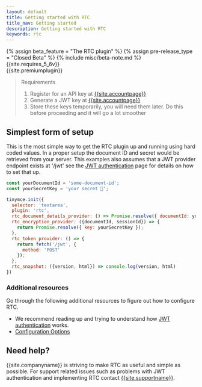 ```yaml
---
layout: default
title: Getting started with RTC
title_nav: Getting started
description: Getting started with RTC
keywords: rtc
---
```


{% assign beta_feature = "The RTC plugin" %}
{% assign pre-release_type = "Closed Beta" %}
{% include misc/beta-note.md %}
{{site.requires_5_6v}}<br>
{{site.premiumplugin}}<br>

> Requirements
> 1. Register for an API key at [{{site.accountpage}}]({{site.accountsignup}})
> 2. Generate a JWT key at [{{site.accountpage}}]({{site.accountpageurl}})
> 3. Store these keys temporarily, you will need them later.
> Do this before proceeding and it will go a lot smoother

## Simplest form of setup

This is the most simple way to get the RTC plugin up and running using hard coded values. In a proper setup the document ID and secret would be retrieved from your server. This examples also assumes that a JWT provider endpoint exists at '/jwt' see the [JWT authentication]({{site.baseurl}}/rtc/jwt-authentication/) page for details on how to set that up.

```js
const yourDocumentId = 'some-document-id';
const yourSecretKey = 'your secret 🔑';

tinymce.init({
  selector: 'textarea',
  plugin: 'rtc',
  rtc_document_details_provider: () => Promise.resolve({ documentId: yourDocumentId }).
  rtc_encryption_provider: ({documentId, sessionId}) => {
    return Promise.resolve({ key: yourSecretKey });
  },
  rtc_token_provider: () => {
    return fetch('/jwt', {
      method: 'POST'
    });
  },
  rtc_snapshot: ({version, html}) => console.log(version, html)
})
```

### Additional resources

Go through the following additional resources to figure out how to configure RTC.

- We recommend reading up and trying to understand how [JWT authentication]({{site.baseurl}}/rtc/jwt-authentication/) works.
- [Configuration Options]({{site.baseurl}}/rtc/configuration/)

## Need help?

{{site.companyname}} is striving to make RTC as useful and simple as possible. For support related issues such as problems with JWT authentication and implementing RTC contact [{{site.supportname}}]({{site.supporturl}}).
